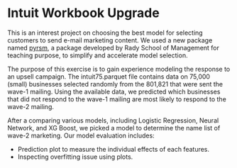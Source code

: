 # Intuit Workbook Upgrade

This is an interest project on choosing the best model for selecting customers to send e-mail marketing content. We used a new package named [pyrsm](https://github.com/vnijs/pyrsm/tree/main/pyrsm/model), a package developed by Rady School of Management for teaching purpose, to simplify and accelerate model selection.

The purpose of this exercise is to gain experience modeling the response to an upsell campaign. The intuit75.parquet file contains data on 75,000 (small) businesses selected randomly from the 801,821 that 
were sent the wave-1 mailing. Using the available data, we predicted which businesses that did not respond to the wave-1 mailing are most likely to respond to the wave-2 mailing.

After a comparing various models, including Logistic Regression, Neural Network, and XG Boost, we picked a model to determine the name list of wave-2 marketing. Our model evaluation includes:
- Prediction plot to measure the individual effects of each features.
- Inspecting overfitting issue using plots.
